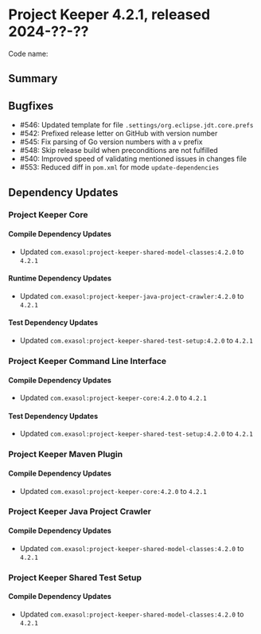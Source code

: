 # Project Keeper 4.2.1, released 2024-??-??

Code name:

## Summary

## Bugfixes

* #546: Updated template for file `.settings/org.eclipse.jdt.core.prefs`
* #542: Prefixed release letter on GitHub with version number
* #545: Fix parsing of Go version numbers with a `v` prefix
* #548: Skip release build when preconditions are not fulfilled
* #540: Improved speed of validating mentioned issues in changes file
* #553: Reduced diff in `pom.xml` for mode `update-dependencies`

## Dependency Updates

### Project Keeper Core

#### Compile Dependency Updates

* Updated `com.exasol:project-keeper-shared-model-classes:4.2.0` to `4.2.1`

#### Runtime Dependency Updates

* Updated `com.exasol:project-keeper-java-project-crawler:4.2.0` to `4.2.1`

#### Test Dependency Updates

* Updated `com.exasol:project-keeper-shared-test-setup:4.2.0` to `4.2.1`

### Project Keeper Command Line Interface

#### Compile Dependency Updates

* Updated `com.exasol:project-keeper-core:4.2.0` to `4.2.1`

#### Test Dependency Updates

* Updated `com.exasol:project-keeper-shared-test-setup:4.2.0` to `4.2.1`

### Project Keeper Maven Plugin

#### Compile Dependency Updates

* Updated `com.exasol:project-keeper-core:4.2.0` to `4.2.1`

### Project Keeper Java Project Crawler

#### Compile Dependency Updates

* Updated `com.exasol:project-keeper-shared-model-classes:4.2.0` to `4.2.1`

### Project Keeper Shared Test Setup

#### Compile Dependency Updates

* Updated `com.exasol:project-keeper-shared-model-classes:4.2.0` to `4.2.1`
